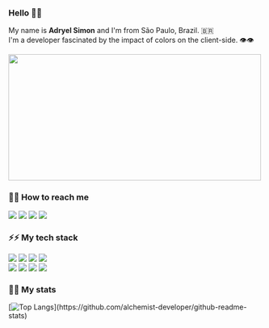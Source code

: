 ### Hello 👋🏻

My name is <b>Adryel Simon</b> and I'm from São Paulo, Brazil. 🇧🇷
<br>
I'm a developer fascinated by the impact of colors on the client-side. 👁👁
<br>

<img src="https://64.media.tumblr.com/51a65223a5a8f5401181240361fe6478/tumblr_pwlwetBM5u1sqtzdpo1_1280.gifv" width="500" height="250">

### 📧📧 How to reach me 

[![](https://img.shields.io/badge/-adryel-111?style=for-the-badge&logo=hackerrank)](https://hackerrank.com/adryel)
[![](https://img.shields.io/badge/-adryelsimon-111?style=for-the-badge&logo=linkedin)](https://www.linkedin.com/in/adryelsimon)
[![](https://img.shields.io/badge/-adryelsmn-111?style=for-the-badge&logo=instagram)](https://instagram.com/adryelsmn)
[![](https://img.shields.io/badge/-alchemist-111?style=for-the-badge&logo=vercel)](https://alchemistic.tech/)


### ⚡⚡ My tech stack 

![](https://img.shields.io/badge/-Node.Js-111?style=for-the-badge&logo=node.js)
![](https://img.shields.io/badge/-express.Js-111?style=for-the-badge&logo=express)
![](https://img.shields.io/badge/-React.Js-111?style=for-the-badge&logo=react)
![](https://img.shields.io/badge/-typescript-111?style=for-the-badge&logo=typescript)
<br/>
![](https://img.shields.io/badge/-bootstrap-111?style=for-the-badge&logo=bootstrap)
![](https://img.shields.io/badge/-sass-111?style=for-the-badge&logo=sass)
![](https://img.shields.io/badge/-sequelize-111?style=for-the-badge&logo=sequelize&logoColor=sequelize)
![](https://img.shields.io/badge/-MySQL-111?style=for-the-badge&logo=mysql)

### 🧠🧠 My stats 

[![Top Langs](https://github-readme-stats.vercel.app/api/top-langs/?username=alchemist-developer&layout=compact&theme=nord&bg_color=0D1017&hide_border=true")](https://github.com/alchemist-developer/github-readme-stats)
